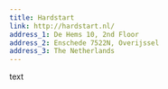 ```yaml
---
title: Hardstart
link: http://hardstart.nl/
address_1: De Hems 10, 2nd Floor
address_2: Enschede 7522N, Overijssel
address_3: The Netherlands
---
```


text